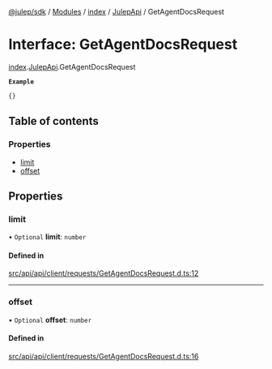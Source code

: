 [@julep/sdk](../README.md) / [Modules](../modules.md) / [index](../modules/index.md) / [JulepApi](../modules/index.JulepApi.md) / GetAgentDocsRequest

# Interface: GetAgentDocsRequest

[index](../modules/index.md).[JulepApi](../modules/index.JulepApi.md).GetAgentDocsRequest

**`Example`**

```ts
{}
```

## Table of contents

### Properties

- [limit](index.JulepApi.GetAgentDocsRequest.md#limit)
- [offset](index.JulepApi.GetAgentDocsRequest.md#offset)

## Properties

### limit

• `Optional` **limit**: `number`

#### Defined in

[src/api/api/client/requests/GetAgentDocsRequest.d.ts:12](https://github.com/julep-ai/samantha-dev/blob/1a65618/sdks/js/src/api/api/client/requests/GetAgentDocsRequest.d.ts#L12)

___

### offset

• `Optional` **offset**: `number`

#### Defined in

[src/api/api/client/requests/GetAgentDocsRequest.d.ts:16](https://github.com/julep-ai/samantha-dev/blob/1a65618/sdks/js/src/api/api/client/requests/GetAgentDocsRequest.d.ts#L16)
